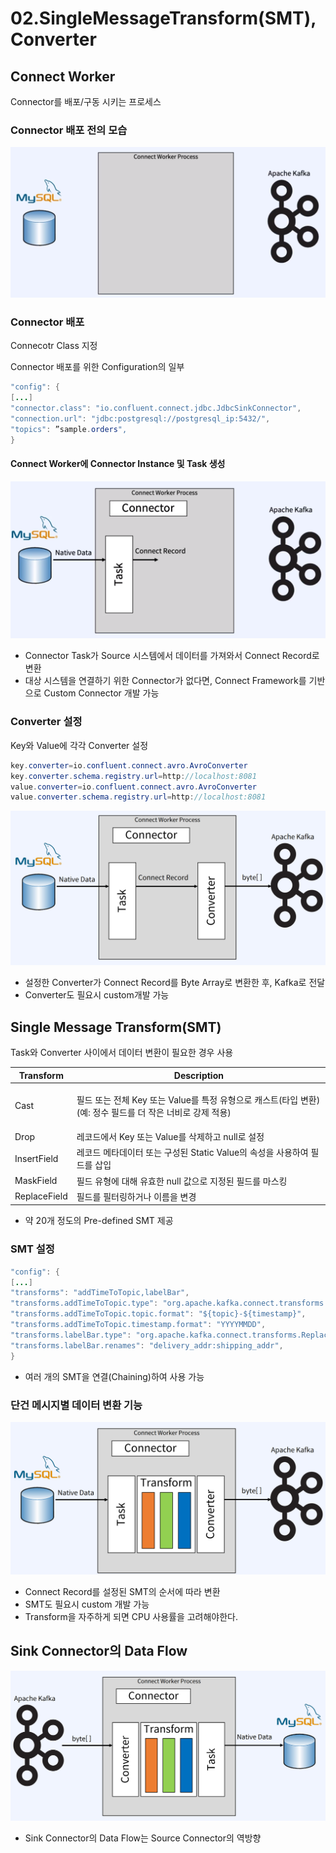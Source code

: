 # 02.SingleMessageTransform(SMT),Converter

## Connect Worker

Connector를 배포/구동 시키는 프로세스

### Connector 배포 전의 모습

![](<../../../../.gitbook/assets/image (22) (1).png>)

### Connector 배포

Connecotr Class 지정

Connector 배포를 위한 Configuration의 일부

```java
"config": {
[...]
"connector.class": "io.confluent.connect.jdbc.JdbcSinkConnector",
"connection.url": "jdbc:postgresql://postgresql_ip:5432/",
"topics": ”sample.orders",
}
```

#### Connect Worker에 Connector Instance 및 Task 생성

![](<../../../../.gitbook/assets/image (26) (1).png>)

* Connector Task가 Source 시스템에서 데이터를 가져와서 Connect Record로 변환
* 대상 시스템을 연결하기 위한 Connector가 없다면, Connect Framework를 기반으로 Custom Connector 개발 가능

### Converter 설정

Key와 Value에 각각 Converter 설정

```java
key.converter=io.confluent.connect.avro.AvroConverter
key.converter.schema.registry.url=http://localhost:8081
value.converter=io.confluent.connect.avro.AvroConverter
value.converter.schema.registry.url=http://localhost:8081
```

![](<../../../../.gitbook/assets/image (10) (1).png>)

* 설정한 Converter가 Connect Record를 Byte Array로 변환한 후, Kafka로 전달
* Converter도 필요시 custom개발 가능

## Single Message Transform(SMT)

Task와 Converter 사이에서 데이터 변환이 필요한 경우 사용

| Transform    | Description                                                                    |
| ------------ | ------------------------------------------------------------------------------ |
| Cast         | <p>필드 또는 전체 Key 또는 Value를 특정 유형으로 캐스트(타입 변환)<br>(예: 정수 필드를 더 작은 너비로 강제 적용)</p> |
| Drop         | 레코드에서 Key 또는 Value를 삭제하고 null로 설정                                              |
| InsertField  | 레코드 메타데이터 또는 구성된 Static Value의 속성을 사용하여 필드를 삽입                                 |
| MaskField    | 필드 유형에 대해 유효한 null 값으로 지정된 필드를 마스킹                                             |
| ReplaceField | 필드를 필터링하거나 이름을 변경                                                              |

* 약 20개 정도의 Pre-defined SMT 제공

### SMT 설정

```java
"config": {
[...]
"transforms": "addTimeToTopic,labelBar",
"transforms.addTimeToTopic.type": "org.apache.kafka.connect.transforms.TimestampRouter",
"transforms.addTimeToTopic.topic.format": "${topic}-${timestamp}",
"transforms.addTimeToTopic.timestamp.format": "YYYYMMDD",
"transforms.labelBar.type": "org.apache.kafka.connect.transforms.ReplaceField$Value",
"transforms.labelBar.renames": "delivery_addr:shipping_addr",
}
```

* 여러 개의 SMT을 연결(Chaining)하여 사용 가능

### 단건 메시지별 데이터 변환 기능

![](<../../../../.gitbook/assets/image (20).png>)

* Connect Record를 설정된 SMT의 순서에 따라 변환
* SMT도 필요시 custom 개발 가능
* Transform을 자주하게 되면 CPU 사용률을 고려해야한다.

## Sink Connector의 Data Flow

![](<../../../../.gitbook/assets/image (30).png>)

* Sink Connector의 Data Flow는 Source Connector의 역방향
